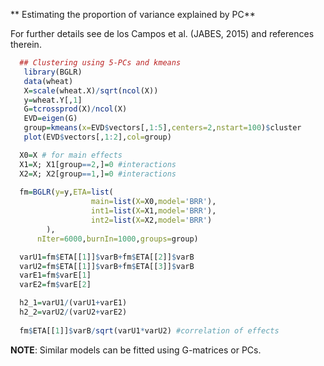 ** Estimating the proportion of variance explained by PC**

For further details see de los Campos et al. (JABES, 2015) and references therein.

```R
  ## Clustering using 5-PCs and kmeans
   library(BGLR)
   data(wheat)
   X=scale(wheat.X)/sqrt(ncol(X))
   y=wheat.Y[,1]
   G=tcrossprod(X)/ncol(X)
   EVD=eigen(G)
   group=kmeans(x=EVD$vectors[,1:5],centers=2,nstart=100)$cluster
   plot(EVD$vectors[,1:2],col=group)
```

```R
  X0=X # for main effects
  X1=X; X1[group==2,]=0 #interactions
  X2=X; X2[group==1,]=0 #interactions
  
  fm=BGLR(y=y,ETA=list(
                  main=list(X=X0,model='BRR'),
                  int1=list(X=X1,model='BRR'),
                  int2=list(X=X2,model='BRR')
		),
	  nIter=6000,burnIn=1000,groups=group)

  varU1=fm$ETA[[1]]$varB+fm$ETA[[2]]$varB
  varU2=fm$ETA[[1]]$varB+fm$ETA[[3]]$varB
  varE1=fm$varE[1] 
  varE2=fm$varE[2]

  h2_1=varU1/(varU1+varE1)
  h2_2=varU2/(varU2+varE2)
  
  fm$ETA[[1]]$varB/sqrt(varU1*varU2) #correlation of effects

```

**NOTE**: Similar models can be fitted using G-matrices or PCs.

